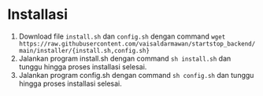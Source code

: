# Installasi
1. Download file `install.sh` dan `config.sh` dengan command `wget https://raw.githubusercontent.com/vaisaldarmawan/startstop_backend/main/installer/{install.sh,config.sh}`
2. Jalankan program install.sh dengan command `sh install.sh` dan tunggu hingga proses installasi selesai.
3. Jalankan program config.sh dengan command `sh config.sh` dan tunggu hingga proses installasi selesai.
